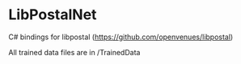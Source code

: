 # LibPostalNet
C# bindings for libpostal (https://github.com/openvenues/libpostal)


All trained data files are in /TrainedData
